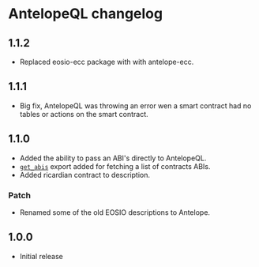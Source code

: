 # AntelopeQL changelog

## 1.1.2

- Replaced eosio-ecc package with with antelope-ecc.

## 1.1.1

- Big fix, AntelopeQL was throwing an error wen a smart contract had no tables or actions on the smart contract.

## 1.1.0

- Added the ability to pass an ABI's directly to AntelopeQL.
- [`get_abis`](./get_abis.mjs) export added for fetching a list of contracts ABIs.
- Added ricardian contract to description.

### Patch

- Renamed some of the old EOSIO descriptions to Antelope.

## 1.0.0

- Initial release
